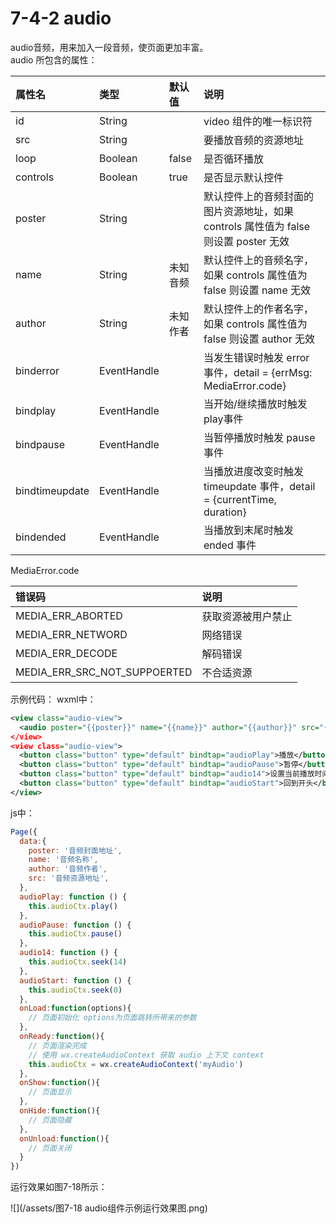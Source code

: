 # 7-4-2 audio

audio音频，用来加入一段音频，使页面更加丰富。  
audio 所包含的属性：

| 属性名 | 类型 | 默认值 | 说明 |
| :--- | :--- | :--- | :--- |
| id | String |  | video 组件的唯一标识符 |
| src | String |  | 要播放音频的资源地址 |
| loop | Boolean | false | 是否循环播放 |
| controls | Boolean | true | 是否显示默认控件 |
| poster | String |  | 默认控件上的音频封面的图片资源地址，如果 controls 属性值为 false 则设置 poster 无效 |
| name | String | 未知音频 | 默认控件上的音频名字，如果 controls 属性值为 false 则设置 name 无效 |
| author | String | 未知作者 | 默认控件上的作者名字，如果 controls 属性值为 false 则设置 author 无效 |
| binderror | EventHandle |  | 当发生错误时触发 error 事件，detail = {errMsg: MediaError.code} |
| bindplay | EventHandle |  | 当开始/继续播放时触发play事件 |
| bindpause | EventHandle |  | 当暂停播放时触发 pause 事件 |
| bindtimeupdate | EventHandle |  | 当播放进度改变时触发 timeupdate 事件，detail = {currentTime, duration} |
| bindended | EventHandle |  | 当播放到末尾时触发 ended 事件 |

MediaError.code

| 错误码 | 说明 |
| :--- | :--- |
| MEDIA_ERR_ABORTED | 获取资源被用户禁止 |
| MEDIA_ERR_NETWORD | 网络错误 |
| MEDIA_ERR_DECODE | 解码错误 |
| MEDIA_ERR_SRC_NOT_SUPPOERTED | 不合适资源 |

示例代码：
wxml中：
```xml
<view class="audio-view">
  <audio poster="{{poster}}" name="{{name}}" author="{{author}}" src="{{src}}" id="myAudio" controls loop></audio>
</view>
<view class="audio-view">
  <button class="button" type="default" bindtap="audioPlay">播放</button>
  <button class="button" type="default" bindtap="audioPause">暂停</button>
  <button class="button" type="default" bindtap="audio14">设置当前播放时间为14秒</button>
  <button class="button" type="default" bindtap="audioStart">回到开头</button>
</view>
```
js中：
```js
Page({
  data:{
    poster: '音频封面地址',
    name: '音频名称',
    author: '音频作者',
    src: '音频资源地址',
  },
  audioPlay: function () {
    this.audioCtx.play()
  },
  audioPause: function () {
    this.audioCtx.pause()
  },
  audio14: function () {
    this.audioCtx.seek(14)
  },
  audioStart: function () {
    this.audioCtx.seek(0)
  },
  onLoad:function(options){
    // 页面初始化 options为页面跳转所带来的参数
  },
  onReady:function(){
    // 页面渲染完成
    // 使用 wx.createAudioContext 获取 audio 上下文 context
    this.audioCtx = wx.createAudioContext('myAudio')
  },
  onShow:function(){
    // 页面显示
  },
  onHide:function(){
    // 页面隐藏
  },
  onUnload:function(){
    // 页面关闭
  }
})
```
运行效果如图7-18所示：

![](/assets/图7-18 audio组件示例运行效果图.png)








